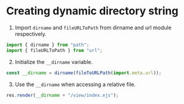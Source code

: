 # Creating dynamic directory string

1. Import `dirname` and `fileURLToPath` from dirname and url module respectively.
```javascript
import { dirname } from "path";
import { fileURLToPath } from "url"; 
```

2. Initialize the `__dirname` variable.
```javascript
const __dirname = dirname(fileToURLPath(import.meta.url)); 
```

3. Use the `__dirname` when accessing a relative file.
```javascript
res.render(__dirname + "/view/index.ejs"); 
```